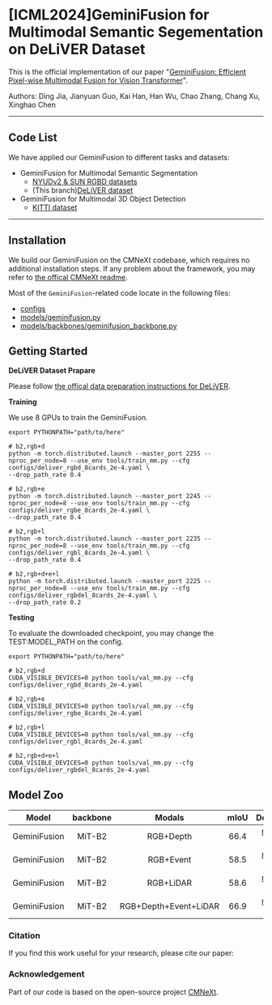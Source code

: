 # [ICML2024]GeminiFusion for Multimodal Semantic Segementation on DeLiVER Dataset

This is the official implementation of our paper "[GeminiFusion: Efficient Pixel-wise Multimodal Fusion for Vision Transformer](Link)".

Authors: Ding Jia, Jianyuan Guo, Kai Han, Han Wu, Chao Zhang, Chang Xu, Xinghao Chen

----------------------------

## Code List

We have applied our GeminiFusion to different tasks and datasets:

* GeminiFusion for Multimodal Semantic Segmentation
  * [NYUDv2 & SUN RGBD datasets](https://github.com/JiaDingCN/GeminiFusion/tree/main)
  * (This branch)[DeLiVER dataset](https://github.com/JiaDingCN/GeminiFusion/tree/DeLiVER)
* GeminiFusion for Multimodal 3D Object Detection
  * [KITTI dataset](https://github.com/JiaDingCN/GeminiFusion/tree/3d_object_detection_kitti)
----------------

## Installation

We build our GeminiFusion on the CMNeXt codebase, which requires no additional installation steps. If any problem about the framework, you may refer to [the offical CMNeXt readme](./README-DELIVER.md).

Most of the `GeminiFusion`-related code locate in the following files: 
* [configs](configs)
* [models/geminifusion.py](semseg/models/geminifusion.py)
* [models/backbones/geminifusion_backbone.py](semseg/models/backbones/geminifusion_backbone.py)

## Getting Started

**DeLiVER Dataset Prapare**

Please follow [the offical data preparation instructions for DeLiVER](./README-DELIVER.md#data-folder-structure).

**Training**

We use 8 GPUs to train the GeminiFusion.
```shell
export PYTHONPATH="path/to/here"

# b2,rgb+d  
python -m torch.distributed.launch --master_port 2255 --nproc_per_node=8 --use_env tools/train_mm.py --cfg configs/deliver_rgbd_8cards_2e-4.yaml \
--drop_path_rate 0.4

# b2,rgb+e  
python -m torch.distributed.launch --master_port 2245 --nproc_per_node=8 --use_env tools/train_mm.py --cfg configs/deliver_rgbe_8cards_2e-4.yaml \
--drop_path_rate 0.4

# b2,rgb+l  
python -m torch.distributed.launch --master_port 2235 --nproc_per_node=8 --use_env tools/train_mm.py --cfg configs/deliver_rgbl_8cards_2e-4.yaml \
--drop_path_rate 0.4

# b2,rgb+d+e+l  
python -m torch.distributed.launch --master_port 2225 --nproc_per_node=8 --use_env tools/train_mm.py --cfg configs/deliver_rgbdel_8cards_2e-4.yaml \
--drop_path_rate 0.2
```

**Testing**

To evaluate the downloaded checkpoint, you may change the TEST:MODEL_PATH on the config.

```shell
export PYTHONPATH="path/to/here"

# b2,rgb+d  
CUDA_VISIBLE_DEVICES=0 python tools/val_mm.py --cfg configs/deliver_rgbd_8cards_2e-4.yaml 

# b2,rgb+e  
CUDA_VISIBLE_DEVICES=0 python tools/val_mm.py --cfg configs/deliver_rgbe_8cards_2e-4.yaml 

# b2,rgb+l  
CUDA_VISIBLE_DEVICES=0 python tools/val_mm.py --cfg configs/deliver_rgbl_8cards_2e-4.yaml 

# b2,rgb+d+e+l  
CUDA_VISIBLE_DEVICES=0 python tools/val_mm.py --cfg configs/deliver_rgbdel_8cards_2e-4.yaml 
```



## Model Zoo                                           

| Model | backbone|Modals| mIoU | Download |
|:-------:|:--------:|:--------:|:-------:|:-------------------:|
| GeminiFusion | MiT-B2|RGB+Depth| 66.4 |  [model](https://github.com/JiaDingCN/GeminiFusion/releases/download/DeLiVER/geminifusion_b2_deliver_rgbd.pth) &#124; [config](configs/deliver_rgbd_8cards_2e-4.yaml) |
| GeminiFusion | MiT-B2|RGB+Event| 58.5 |  [model]() &#124; [config](configs/deliver_rgbe_8cards_2e-4.yaml) |
| GeminiFusion | MiT-B2|RGB+LiDAR| 58.6 |  [model]() &#124; [config](configs/deliver_rgbl_8cards_2e-4.yaml) |
| GeminiFusion | MiT-B2|RGB+Depth+Event+LiDAR| 66.9 |  [model](https://github.com/JiaDingCN/GeminiFusion/releases/download/DeLiVER/geminifusion_b2_deliver_rgbdel.pth) &#124; [config](configs/deliver_rgbdel_8cards_2e-4.yaml) |


### Citation

If you find this work useful for your research, please cite our paper:

<!-- ```
@misc{rukhovich2023tr3d,
  doi = {10.48550/ARXIV.2302.02858},
  url = {https://arxiv.org/abs/2302.02858},
  author = {Rukhovich, Danila and Vorontsova, Anna and Konushin, Anton},
  title = {TR3D: Towards Real-Time Indoor 3D Object Detection},
  publisher = {arXiv},
  year = {2023}
}
``` -->


### Acknowledgement
Part of our code is based on the open-source project [CMNeXt](https://github.com/jamycheung/DELIVER).
